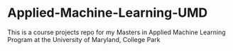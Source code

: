# Applied-Machine-Learning-UMD
This is a course projects repo for my Masters in Applied Machine Learning Program at the University of Maryland, College Park
